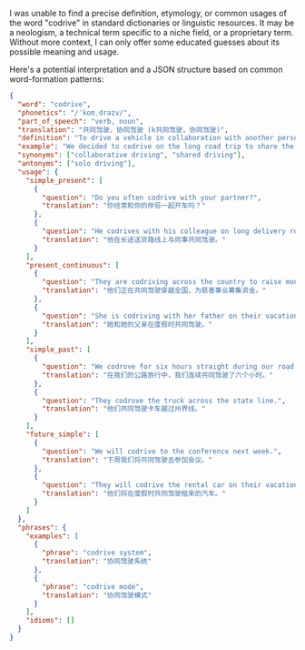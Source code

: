 I was unable to find a precise definition, etymology, or common usages of the word "codrive" in standard dictionaries or linguistic resources. It may be a neologism, a technical term specific to a niche field, or a proprietary term. Without more context, I can only offer some educated guesses about its possible meaning and usage.

Here's a potential interpretation and a JSON structure based on common word-formation patterns:

```json
{
  "word": "codrive",
  "phonetics": "/ˈkoʊˌdraɪv/",
  "part_of_speech": "verb, noun",
  "translation": "共同驾驶，协同驾驶 (k共同驾驶，协同驾驶)",
  "definition": "To drive a vehicle in collaboration with another person; to share the driving responsibilities. As a noun, it refers to the act of co-driving or a system that enables it.",
  "example": "We decided to codrive on the long road trip to share the burden of driving. (我们决定在长途旅行中共同驾驶，以分担驾驶的负担。)",
  "synonyms": ["collaborative driving", "shared driving"],
  "antonyms": ["solo driving"],
  "usage": {
    "simple_present": [
      {
        "question": "Do you often codrive with your partner?",
        "translation": "你经常和你的伴侣一起开车吗？"
      },
      {
        "question": "He codrives with his colleague on long delivery routes.",
        "translation": "他在长途送货路线上与同事共同驾驶。"
      }
    ],
    "present_continuous": [
      {
        "question": "They are codriving across the country to raise money for charity.",
        "translation": "他们正在共同驾驶穿越全国，为慈善事业筹集资金。"
      },
      {
        "question": "She is codriving with her father on their vacation.",
        "translation": "她和她的父亲在度假时共同驾驶。"
      }
    ],
    "simple_past": [
      {
        "question": "We codrove for six hours straight during our road trip.",
        "translation": "在我们的公路旅行中，我们连续共同驾驶了六个小时。"
      },
      {
        "question": "They codrove the truck across the state line.",
        "translation": "他们共同驾驶卡车越过州界线。"
      }
    ],
    "future_simple": [
      {
        "question": "We will codrive to the conference next week.",
        "translation": "下周我们将共同驾驶去参加会议。"
      },
      {
        "question": "They will codrive the rental car on their vacation.",
        "translation": "他们将在度假时共同驾驶租来的汽车。"
      }
    ]
  },
  "phrases": {
    "examples": [
      {
        "phrase": "codrive system",
        "translation": "协同驾驶系统"
      },
      {
        "phrase": "codrive mode",
        "translation": "协同驾驶模式"
      }
    ],
    "idioms": []
  }
}
```
 
